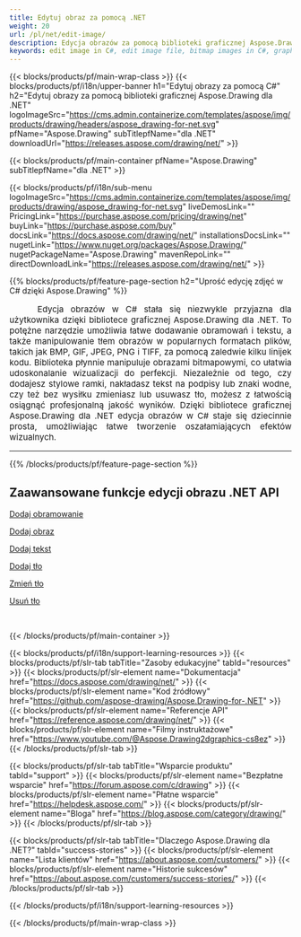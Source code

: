 ```yaml
---
title: Edytuj obraz za pomocą .NET
weight: 20
url: /pl/net/edit-image/
description: Edycja obrazów za pomocą biblioteki graficznej Aspose.Drawing dla .NET (C#) w celu dodania obramowania obrazu, tekstu oraz zmiany lub usunięcia tła
keywords: edit image in C#, edit image file, bitmap images in C#, graphic library dla .NET, add image, add border, Dodaj tekst, add background, change background, remove background
---
```


{{< blocks/products/pf/main-wrap-class >}}
{{< blocks/products/pf/i18n/upper-banner h1="Edytuj obrazy za pomocą C#" h2="Edytuj obrazy za pomocą biblioteki graficznej Aspose.Drawing dla .NET" logoImageSrc="https://cms.admin.containerize.com/templates/aspose/img/products/drawing/headers/aspose_drawing-for-net.svg" pfName="Aspose.Drawing" subTitlepfName="dla .NET" downloadUrl="https://releases.aspose.com/drawing/net/" >}}

{{< blocks/products/pf/main-container pfName="Aspose.Drawing" subTitlepfName="dla .NET" >}}

{{< blocks/products/pf/i18n/sub-menu logoImageSrc="https://cms.admin.containerize.com/templates/aspose/img/products/drawing/aspose_drawing-for-net.svg" liveDemosLink="" PricingLink="https://purchase.aspose.com/pricing/drawing/net" buyLink="https://purchase.aspose.com/buy" docsLink="https://docs.aspose.com/drawing/net/" installationsDocsLink="" nugetLink="https://www.nuget.org/packages/Aspose.Drawing/" nugetPackageName="Aspose.Drawing" mavenRepoLink="" directDownloadLink="https://releases.aspose.com/drawing/net/" >}}

{{% blocks/products/pf/feature-page-section  h2="Uprość edycję zdjęć w C# dzięki Aspose.Drawing" %}}
<p align="justify" style="text-indent:50px;font-size:15px;" id="overview" name="overview">
Edycja obrazów w C# stała się niezwykle przyjazna dla użytkownika dzięki bibliotece graficznej Aspose.Drawing dla .NET. To potężne narzędzie umożliwia łatwe dodawanie obramowań i tekstu, a także manipulowanie tłem obrazów w popularnych formatach plików, takich jak BMP, GIF, JPEG, PNG i TIFF, za pomocą zaledwie kilku linijek kodu. Biblioteka płynnie manipuluje obrazami bitmapowymi, co ułatwia udoskonalanie wizualizacji do perfekcji. Niezależnie od tego, czy dodajesz stylowe ramki, nakładasz tekst na podpisy lub znaki wodne, czy też bez wysiłku zmieniasz lub usuwasz tło, możesz z łatwością osiągnąć profesjonalną jakość wyników. Dzięki bibliotece graficznej Aspose.Drawing dla .NET edycja obrazów w C# staje się dziecinnie prosta, umożliwiając łatwe tworzenie oszałamiających efektów wizualnych.</p>

<hr/>
{{% /blocks/products/pf/feature-page-section %}}

<!--Feature-section Start-->
<div class="container-fluid features-section bg-gray singleproduct">
 <a class="anchor" id="features" name="features">
 </a>
 <div class="row">
  <div class="container">
   <h2 class="h2title">
    Zaawansowane funkcje edycji obrazu .NET API
   </h2>
   <p>
   </p>
   <div class="col-lg-4">
    <em class="fa fa-pencil-square-o ico-blue fa-2x col-lg-2">
    </em>
    <p class="col-lg-10"><a href="add-border/">Dodaj obramowanie</a>
    </p>
   </div>
   <div class="col-lg-4">
    <em class="fa fa-pencil-square-o ico-blue fa-2x col-lg-2">
    </em>
    <p class="col-lg-10">
     <a href="add-image/">Dodaj obraz</a>
    </p>
   </div>
   <div class="col-lg-4">
    <em class="fa fa-font ico-blue fa-2x col-lg-2">
    </em>
    <p class="col-lg-10">
     <a href="add-text/">Dodaj tekst</a>
    </p>
   </div>
   <div class="col-lg-4">
    <em class="fa fa-pencil-square-o ico-blue fa-2x col-lg-2">
    </em>
    <p class="col-lg-10">
     <a href="add-background/">Dodaj tło</a>
    </p>
   </div>
   <div class="col-lg-4">
    <em class="fa fa-cog ico-blue fa-2x col-lg-2">
    </em>
    <p class="col-lg-10">
     <a href="change-background/">Zmień tło</a>
    </p>
   </div>
   <div class="col-lg-4">
    <em class="fa fa-cog ico-blue fa-2x col-lg-2">
    </em>
    <p class="col-lg-10">
     <a href="remove-background/">Usuń tło</a>
    </p>
   </div>
  </div> 
 </div>
</div>  
<br/>

{{< /blocks/products/pf/main-container >}}

{{< blocks/products/pf/i18n/support-learning-resources >}}
{{< blocks/products/pf/slr-tab tabTitle="Zasoby edukacyjne" tabId="resources" >}}
{{< blocks/products/pf/slr-element name="Dokumentacja" href="https://docs.aspose.com/drawing/net/" >}}
{{< blocks/products/pf/slr-element name="Kod źródłowy" href="https://github.com/aspose-drawing/Aspose.Drawing-for-.NET" >}}
{{< blocks/products/pf/slr-element name="Referencje API" href="https://reference.aspose.com/drawing/net/" >}}
{{< blocks/products/pf/slr-element name="Filmy instruktażowe" href="https://www.youtube.com/@Aspose.Drawing2dgraphics-cs8ez" >}}
{{< /blocks/products/pf/slr-tab >}}

{{< blocks/products/pf/slr-tab tabTitle="Wsparcie produktu" tabId="support" >}}
{{< blocks/products/pf/slr-element name="Bezpłatne wsparcie" href="https://forum.aspose.com/c/drawing" >}}
{{< blocks/products/pf/slr-element name="Płatne wsparcie" href="https://helpdesk.aspose.com/" >}}
{{< blocks/products/pf/slr-element name="Bloga" href="https://blog.aspose.com/category/drawing/" >}}
{{< /blocks/products/pf/slr-tab >}}

{{< blocks/products/pf/slr-tab tabTitle="Dlaczego Aspose.Drawing dla .NET?" tabId="success-stories" >}}
{{< blocks/products/pf/slr-element name="Lista klientów" href="https://about.aspose.com/customers/" >}}
{{< blocks/products/pf/slr-element name="Historie sukcesów" href="https://about.aspose.com/customers/success-stories/" >}}
{{< /blocks/products/pf/slr-tab >}}

{{< /blocks/products/pf/i18n/support-learning-resources >}}

{{< /blocks/products/pf/main-wrap-class >}}
